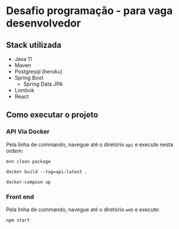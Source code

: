 # Desafio programação - para vaga desenvolvedor

## Stack utilizada

- Java 11
- Maven
- Postgresql (heroku)
- Spring Boot
    - Spring Data JPA
- Lombok
- React
## Como executar o projeto

### API Via Docker

Pela linha de commando, navegue até o diretório ```api``` e execute nesta ordem:

```mvn clean package```

```docker build --tag=api:latest .```

```docker-compose up```
###

### Front end
Pela linha de commando, navegue até o diretório ```web``` e execute:

```npm start```


